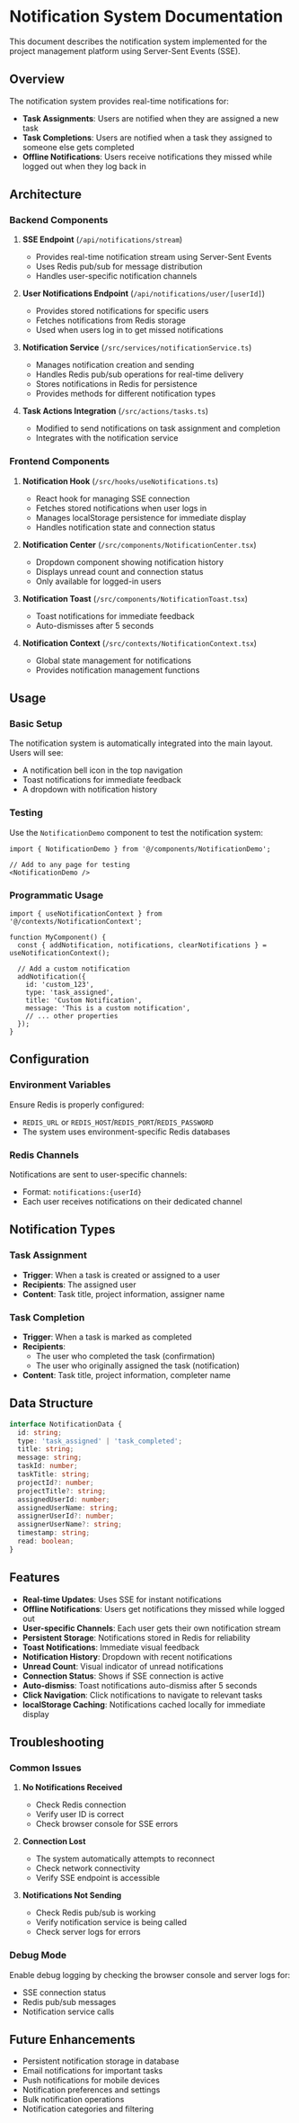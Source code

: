 # Notification System Documentation

This document describes the notification system implemented for the project management platform using Server-Sent Events (SSE).

## Overview

The notification system provides real-time notifications for:
- **Task Assignments**: Users are notified when they are assigned a new task
- **Task Completions**: Users are notified when a task they assigned to someone else gets completed
- **Offline Notifications**: Users receive notifications they missed while logged out when they log back in

## Architecture

### Backend Components

1. **SSE Endpoint** (`/api/notifications/stream`)
   - Provides real-time notification stream using Server-Sent Events
   - Uses Redis pub/sub for message distribution
   - Handles user-specific notification channels

2. **User Notifications Endpoint** (`/api/notifications/user/[userId]`)
   - Provides stored notifications for specific users
   - Fetches notifications from Redis storage
   - Used when users log in to get missed notifications

3. **Notification Service** (`/src/services/notificationService.ts`)
   - Manages notification creation and sending
   - Handles Redis pub/sub operations for real-time delivery
   - Stores notifications in Redis for persistence
   - Provides methods for different notification types

4. **Task Actions Integration** (`/src/actions/tasks.ts`)
   - Modified to send notifications on task assignment and completion
   - Integrates with the notification service

### Frontend Components

1. **Notification Hook** (`/src/hooks/useNotifications.ts`)
   - React hook for managing SSE connection
   - Fetches stored notifications when user logs in
   - Manages localStorage persistence for immediate display
   - Handles notification state and connection status

2. **Notification Center** (`/src/components/NotificationCenter.tsx`)
   - Dropdown component showing notification history
   - Displays unread count and connection status
   - Only available for logged-in users

3. **Notification Toast** (`/src/components/NotificationToast.tsx`)
   - Toast notifications for immediate feedback
   - Auto-dismisses after 5 seconds

4. **Notification Context** (`/src/contexts/NotificationContext.tsx`)
   - Global state management for notifications
   - Provides notification management functions

## Usage

### Basic Setup

The notification system is automatically integrated into the main layout. Users will see:
- A notification bell icon in the top navigation
- Toast notifications for immediate feedback
- A dropdown with notification history

### Testing

Use the `NotificationDemo` component to test the notification system:

```tsx
import { NotificationDemo } from '@/components/NotificationDemo';

// Add to any page for testing
<NotificationDemo />
```

### Programmatic Usage

```tsx
import { useNotificationContext } from '@/contexts/NotificationContext';

function MyComponent() {
  const { addNotification, notifications, clearNotifications } = useNotificationContext();
  
  // Add a custom notification
  addNotification({
    id: 'custom_123',
    type: 'task_assigned',
    title: 'Custom Notification',
    message: 'This is a custom notification',
    // ... other properties
  });
}
```

## Configuration

### Environment Variables

Ensure Redis is properly configured:
- `REDIS_URL` or `REDIS_HOST`/`REDIS_PORT`/`REDIS_PASSWORD`
- The system uses environment-specific Redis databases

### Redis Channels

Notifications are sent to user-specific channels:
- Format: `notifications:{userId}`
- Each user receives notifications on their dedicated channel

## Notification Types

### Task Assignment
- **Trigger**: When a task is created or assigned to a user
- **Recipients**: The assigned user
- **Content**: Task title, project information, assigner name

### Task Completion
- **Trigger**: When a task is marked as completed
- **Recipients**: 
  - The user who completed the task (confirmation)
  - The user who originally assigned the task (notification)
- **Content**: Task title, project information, completer name

## Data Structure

```typescript
interface NotificationData {
  id: string;
  type: 'task_assigned' | 'task_completed';
  title: string;
  message: string;
  taskId: number;
  taskTitle: string;
  projectId?: number;
  projectTitle?: string;
  assignedUserId: number;
  assignedUserName: string;
  assignerUserId?: number;
  assignerUserName?: string;
  timestamp: string;
  read: boolean;
}
```

## Features

- **Real-time Updates**: Uses SSE for instant notifications
- **Offline Notifications**: Users get notifications they missed while logged out
- **User-specific Channels**: Each user gets their own notification stream
- **Persistent Storage**: Notifications stored in Redis for reliability
- **Toast Notifications**: Immediate visual feedback
- **Notification History**: Dropdown with recent notifications
- **Unread Count**: Visual indicator of unread notifications
- **Connection Status**: Shows if SSE connection is active
- **Auto-dismiss**: Toast notifications auto-dismiss after 5 seconds
- **Click Navigation**: Click notifications to navigate to relevant tasks
- **localStorage Caching**: Notifications cached locally for immediate display

## Troubleshooting

### Common Issues

1. **No Notifications Received**
   - Check Redis connection
   - Verify user ID is correct
   - Check browser console for SSE errors

2. **Connection Lost**
   - The system automatically attempts to reconnect
   - Check network connectivity
   - Verify SSE endpoint is accessible

3. **Notifications Not Sending**
   - Check Redis pub/sub is working
   - Verify notification service is being called
   - Check server logs for errors

### Debug Mode

Enable debug logging by checking the browser console and server logs for:
- SSE connection status
- Redis pub/sub messages
- Notification service calls

## Future Enhancements

- Persistent notification storage in database
- Email notifications for important tasks
- Push notifications for mobile devices
- Notification preferences and settings
- Bulk notification operations
- Notification categories and filtering
